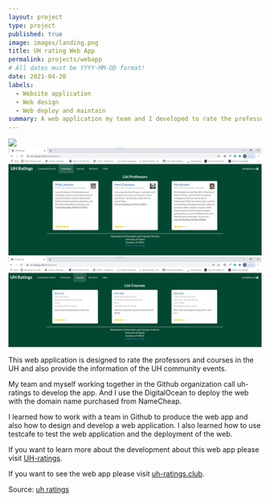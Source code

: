 ```yaml
---
layout: project
type: project
published: true
image: images/landing.png
title: UH rating Web App
permalink: projects/webapp
# All dates must be YYYY-MM-DD format!
date: 2021-04-20
labels:
  - Website application
  - Web design
  - Web deploy and maintain
summary: A web application my team and I developed to rate the professor and courses in UH
---
```

<div class="ui images">
  <img class="ui medium image" src="../images/landing.png">
  <img class="ui medium image" src="../images/list-professor.png">
  <img class="ui medium image" src="../images/list-course.png">
</div>

This web application is designed to rate the professors and courses in the UH and also provide the information of the UH community events.

My team and myself working together in the Github organization call uh-ratings to develop the app. And I use the DigitalOcean to deploy the web with the domain name purchased from NameCheap.

I learned how to work with a team in Github to produce the web app and also how to design and develop a web application. I also learned how to use testcafe to test the web application and the deployment of the web.

If you want to learn more about the development about this web app please visit [UH-ratings](https://uh-ratings.github.io/).

If you want to see the web app please visit [uh-ratings.club](https://uh-ratings.club).


Source: <a href="https://github.com/uh-ratings/uh-ratings"><i class="large github icon "></i>uh ratings</a>

